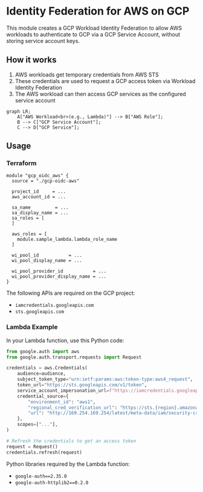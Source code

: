 # Identity Federation for AWS on GCP

This module creates a GCP Workload Identity Federation to allow AWS workloads to authenticate to GCP via a GCP Service Account, without storing service account keys.


## How it works

1. AWS workloads get temporary credentials from AWS STS
2. These credentials are used to request a GCP access token via Workload Identity Federation
3. The AWS workload can then access GCP services as the configured service account

```mermaid
graph LR;
    A["AWS Workload<br>(e.g., Lambda)"] --> B["AWS Role"];
    B --> C["GCP Service Account"];
    C --> D["GCP Service"];
```


## Usage

### Terraform

```hcl
module "gcp_oidc_aws" {
  source = "./gcp-oidc-aws"

  project_id     = ...
  aws_account_id = ...

  sa_name         = ...
  sa_display_name = ...
  sa_roles = [
  ]

  aws_roles = [
    module.sample_lambda.lambda_role_name
  ]

  wi_pool_id           = ...
  wi_pool_display_name = ...

  wi_pool_provider_id           = ...
  wi_pool_provider_display_name = ...
}
```

The following APIs are required on the GCP project:

- `iamcredentials.googleapis.com`
- `sts.googleapis.com`


### Lambda Example

In your Lambda function, use this Python code:

```python
from google.auth import aws
from google.auth.transport.requests import Request

credentials = aws.Credentials(
    audience=audience,
    subject_token_type="urn:ietf:params:aws:token-type:aws4_request",
    token_url="https://sts.googleapis.com/v1/token",
    service_account_impersonation_url=f"https://iamcredentials.googleapis.com/v1/projects/-/serviceAccounts/{service_account_email}:generateAccessToken",
    credential_source={
        "environment_id": "aws1",
        "regional_cred_verification_url": "https://sts.{region}.amazonaws.com?Action=GetCallerIdentity&Version=2011-06-15",
        "url": "http://169.254.169.254/latest/meta-data/iam/security-credentials",
    },
    scopes=["..."],
)

# Refresh the credentials to get an access token
request = Request()
credentials.refresh(request)
```

Python libraries required by the Lambda function:

- `google-auth==2.35.0`
- `google-auth-httplib2==0.2.0`
